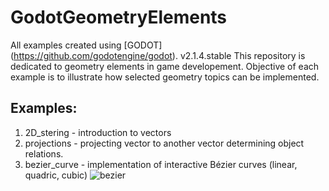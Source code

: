 # GodotGeometryElements
All examples created using [GODOT] (https://github.com/godotengine/godot). v2.1.4.stable
This repository is dedicated to geometry elements in game developement. 
Objective of each example is to illustrate how selected geometry topics can be implemented.

## Examples:
  1. 2D_stering - introduction to vectors
  2. projections - projecting vector to another vector determining object relations.
  3. bezier_curve - implementation of interactive Bézier curves (linear, quadric, cubic)
  ![bezier](https://github.com/JohnMeadow1/GodotGeometryElements/assets/examples_animations/bezier.gif)
